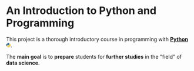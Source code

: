 # An Introduction to Python and Programming

This project is a thorough introductory course
in programming with **[Python <img height="12" style="display: inline-block" src="static/link/to_py.png">](https://www.python.org/)**.

The **main goal** is to **prepare** students
for **further studies** in the "field" of **data science**.
